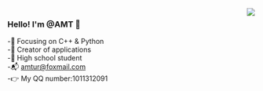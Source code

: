 <img align="right" src="https://github-readme-stats.vercel.app/api?username=AMT-J&show_icons=true&icon_color=CE1D2D&text_color=718096&bg_color=ffffff&hide_title=true" />

### Hello! I'm @AMT  :wave:

-:orange_book: Focusing on C++ & Python  
-:hammer: Creator of applications  
-:ram: High school student  
-:mailbox_with_mail: amtur@foxmail.com  
-:point_right: My QQ number:1011312091  

